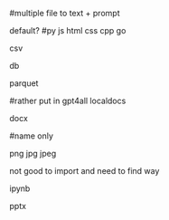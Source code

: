 #multiple file to text + prompt






default?
#py js html css cpp go

csv

db

parquet


#rather put in gpt4all localdocs

docx


#name only

png jpg jpeg

not good to import and need to find way

ipynb

pptx



